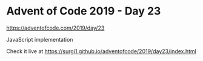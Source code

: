 # Advent of Code 2019 - Day 23

https://adventofcode.com/2019/day/23

JavaScript implementation

Check it live at https://surgi1.github.io/adventofcode/2019/day23/index.html
